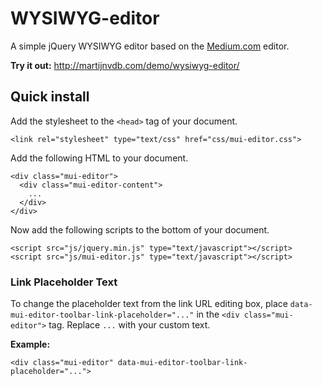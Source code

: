 # WYSIWYG-editor
A simple jQuery WYSIWYG editor based on the [Medium.com](https://medium.com) editor.

**Try it out:**
http://martijnvdb.com/demo/wysiwyg-editor/

## Quick install
Add the stylesheet to the `<head>` tag of your document.

    <link rel="stylesheet" type="text/css" href="css/mui-editor.css">

Add the following HTML to your document.

    <div class="mui-editor">
      <div class="mui-editor-content">
        ...
      </div>
    </div>

Now add the following scripts to the bottom of your document.

    <script src="js/jquery.min.js" type="text/javascript"></script>
    <script src="js/mui-editor.js" type="text/javascript"></script>

### Link Placeholder Text
To change the placeholder text from the link URL editing box, place `data-mui-editor-toolbar-link-placeholder="..."` in the `<div class="mui-editor">` tag. Replace `...` with your custom text.

**Example:**

    <div class="mui-editor" data-mui-editor-toolbar-link-placeholder="...">
